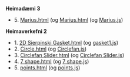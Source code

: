 <b>Heimadæmi 3</b>
<ul>
  <li> 5. <a href="Heimadæmi_3/Box_bounce_mod/box_bounce.html">Marius.html</a> (og <a href="Heimadæmi_3/Box_bounce_mod/box-bounce_files/marius/box-bounce.js.download>Marius.js</a>)</li> 
</ul>

<b>Verkefni 1</b>
<ul>
  <li> 1. <a href="Verkefni_1/marius.html">Marius.html</a> (og <a href="Verkefni_1/marius/marius.js">Marius.js</a>)</li> 
</ul>

<b>Heimaverkefni 2</b>
<ul>
  <li> 1. <a href="Heimadæmi_2/d1_Gasket/2D Sierpinski Gasket.html">2D Sierpinski Gasket.html</a> (og <a href="Heimadæmi_2/d1_Gasket/2D Sierpinski Gasket_files/gasket1.js.download">gasket1.js</a>)</li> 
    
  <li> 2. <a href="Heimadæmi_2/d2_Circlefan/circlefan.html">Circle.html</a> (og <a href="Heimadæmi_2/d2_Circlefan/circlefan_files/circlefan.js.download">Circlefan.js</a>)</li> 
    
  <li> 3. <a href="Heimadæmi_2/d3_Circlefan_Slider/circlefan.html">Circlefan Slider.html</a> (og <a href="Heimadæmi_2/d3_Circlefan_Slider/circlefan_files/circlefan.js.download">Circlefan Slider.js</a>)</li> 
      
  <li> 4. <a href="Heimadæmi_2/d4_seven_shape/7-shape-fan.html">7 shape.html</a> (og <a href="Heimadæmi_2/d4_seven_shape/7-shape-fan_files/7-shape-fan.js.download">7 shape.js</a>)</li> 
        
  <li> 5. <a href="Heimadæmi_2/d5_click_triangle/points.html">points.html</a> (og <a href="Heimadæmi_2/d5_click_triangle/points_files/points.js.download">points.js</a>)</li> 
      
</ul>

